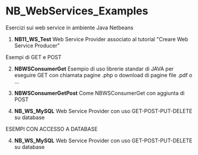 # NB_WebServices_Examples
Esercizi sui web service in ambiente Java Netbeans

1. **NB11_WS_Test**	    Web Service Provider associato al tutorial "Creare Web Service Producer"

Esempi di GET e POST

2. **NBWSConsumerGet**	  Esempio di uso librerie standar di JAVA per eseguire GET con chiamata pagine .php o download di pagine file .pdf o ...
3. **NBWSConsumerGetPost**	Come NBWSConsumerGet con aggiunta di POST

4. **NB_WS_MySQL**	       Web Service Provider con uso GET-POST-PUT-DELETE su database

ESEMPI CON ACCESSO A DATABASE

4. **NB_WS_MySQL**	       Web Service Provider con uso GET-POST-PUT-DELETE su database

